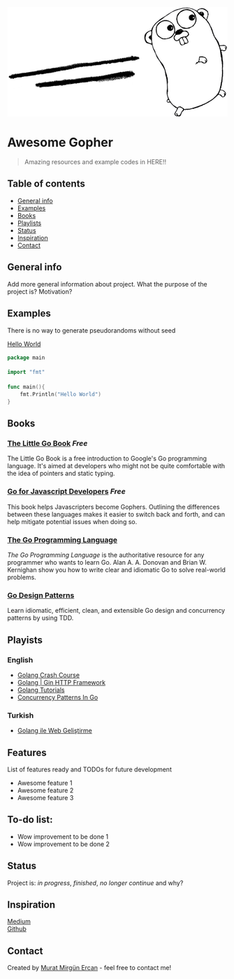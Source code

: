 ![Example screenshot](./img/go.png)
# Awesome Gopher
> Amazing resources and example codes in HERE!!

## Table of contents
* [General info](#general-info)
* [Examples](#examples)
* [Books](#books)
* [Playlists](#playlists)
* [Status](#status)
* [Inspiration](#inspiration)
* [Contact](#contact)

## General info 
Add more general information about project. What the purpose of the project is? Motivation?

## Examples
There is no way to generate pseudorandoms without seed

[Hello World](/examples/hello-world.go)

```go
package main

import "fmt"

func main(){
    fmt.Println("Hello World")
}
```
## Books  

### [The Little Go Book](http://openmymind.net/The-Little-Go-Book/) *Free*


The Little Go Book is a free introduction to Google's Go programming language. It's aimed at developers who might not be quite comfortable with the idea of pointers and static typing. 
### [Go for Javascript Developers](https://github.com/pazams/go-for-javascript-developers) *Free*
This book helps Javascripters become Gophers. Outlining the differences between these languages makes it easier to switch back and forth, and can help mitigate potential issues when doing so.
### [The Go Programming Language](http://gopl.io/)
*The Go Programming Language* is the authoritative resource for any
programmer who wants to learn Go.
Alan A. A. Donovan and Brian W. Kernighan show you how to write clear
and idiomatic Go to solve real-world problems.
### [Go Design Patterns](https://www.packtpub.com/application-development/go-design-patterns)
Learn idiomatic, efficient, clean, and extensible Go design and concurrency patterns by using TDD.

## Playists
### English
* [Golang Crash Course](https://www.youtube.com/playlist?list=PL3eAkoh7fypqUQUQPn-bXtfiYT_ZSVKmB)   
* [Golang | Gin HTTP Framework](https://www.youtube.com/playlist?list=PL3eAkoh7fypr8zrkiygiY1e9osoqjoV9w)
* [Golang Tutorials](https://www.youtube.com/playlist?list=PLzMcBGfZo4-mtY_SE3HuzQJzuj4VlUG0q)
* [Concurrency Patterns In Go](https://www.youtube.com/watch?v=YEKjSzIwAdA)


### Turkish
* [Golang ile Web Geliştirme](https://www.youtube.com/playlist?list=PLHnI4uXxaT1aboTBx687QV5cLvGi7882a)



## Features
List of features ready and TODOs for future development
* Awesome feature 1
* Awesome feature 2
* Awesome feature 3

## To-do list:
* Wow improvement to be done 1
* Wow improvement to be done 2

## Status
Project is: _in progress_, _finished_, _no longer continue_ and why?

## Inspiration
[Medium](https://medium.com)  
[Github](https://github.com)

## Contact
Created by [Murat Mirgün Ercan](https://murat.codes/) - feel free to contact me!
